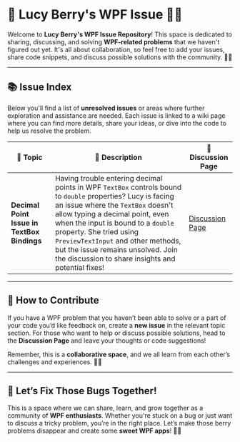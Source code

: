 # 🍓 Lucy Berry's WPF Issue 🍒✨

Welcome to **Lucy Berry's WPF Issue Repository**! This space is dedicated to sharing, discussing, and solving **WPF-related problems** that we haven't figured out yet. It's all about collaboration, so feel free to add your issues, share code snippets, and discuss possible solutions with the community. 💖✨

---

## 📚 **Issue Index**

Below you'll find a list of **unresolved issues** or areas where further exploration and assistance are needed. Each issue is linked to a wiki page where you can find more details, share your ideas, or dive into the code to help us resolve the problem.

| 🌟 **Topic**                        | 📖 **Description**                                     | 🔗 **Discussion Page**                                             |
|-------------------------------------|--------------------------------------------------------|--------------------------------------------------------------------|
| **Decimal Point Issue in TextBox Bindings**   | Having trouble entering decimal points in WPF `TextBox` controls bound to `double` properties? Lucy is facing an issue where the `TextBox` doesn't allow typing a decimal point, even when the input is bound to a `double` property. She tried using `PreviewTextInput` and other methods, but the issue remains unsolved. Join the discussion to share insights and potential fixes! | [Discussion Page](https://github.com/lucyberryhub/WPF.Issue/wiki/Decimal-Point-Handling) |

---

## 🍓 **How to Contribute**

If you have a WPF problem that you haven’t been able to solve or a part of your code you’d like feedback on, create a **new issue** in the relevant topic section. For those who want to help or discuss possible solutions, head to the **Discussion Page** and leave your thoughts or code suggestions!

Remember, this is a **collaborative space**, and we all learn from each other’s challenges and experiences. 💖✨

---

## 🍒 **Let’s Fix Those Bugs Together!**

This is a space where we can share, learn, and grow together as a community of **WPF enthusiasts**. Whether you're stuck on a bug or just want to discuss a tricky problem, you’re in the right place. Let’s make those berry problems disappear and create some **sweet WPF apps**! 🍓✨
